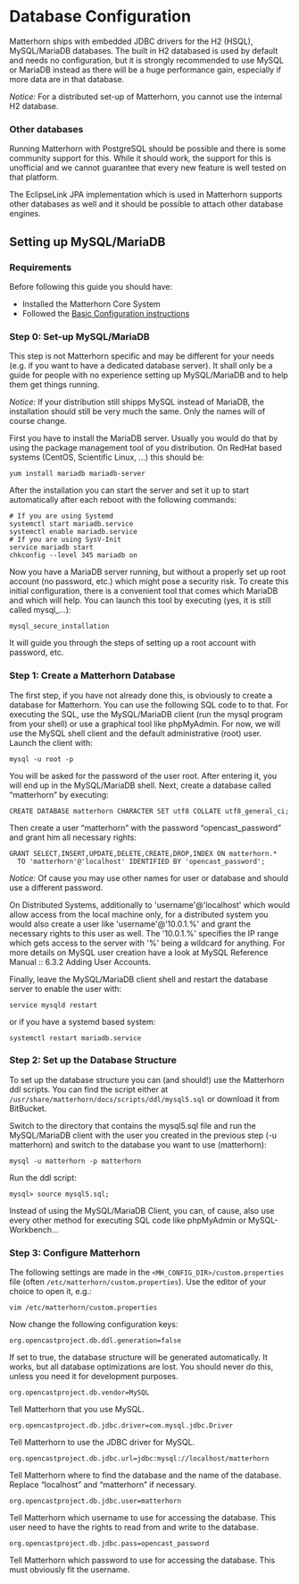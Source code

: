 Database Configuration
======================

Matterhorn ships with embedded JDBC drivers for the H2 (HSQL), MySQL/MariaDB databases. The built in H2
databased is used by default and needs no configuration, but it is strongly recommended to use MySQL or MariaDB instead
as there will be a huge performance gain, especially if more data are in that database.

*Notice:* For a distributed set-up of Matterhorn, you cannot use the internal H2 database.


### Other databases

Running Matterhorn with PostgreSQL should be possible and there is some community support for this. While it should
work, the support for this is unofficial and we cannot guarantee that every new feature is well tested on that platform.

The EclipseLink JPA implementation which is used in Matterhorn supports other databases as well and it should be
possible to attach other database engines.

Setting up MySQL/MariaDB
------------------------

### Requirements

Before following this guide you should have:

 - Installed the Matterhorn Core System
 - Followed the [Basic Configuration instructions](basic.md)


### Step 0: Set-up MySQL/MariaDB

This step is not Matterhorn specific and may be different for your needs (e.g.  if you want to have a dedicated database
server). It shall only be a guide for people with no experience setting up MySQL/MariaDB and to help them get things
running.

*Notice:* If your distribution still shipps MySQL instead of MariaDB, the installation should still be very much the
same. Only the names will of course change.

First you have to install the MariaDB server. Usually you would do that by using the package management tool of you
distribution. On RedHat based systems (CentOS, Scientific Linux, …) this should be:

    yum install mariadb mariadb-server

After the installation you can start the server and set it up to start automatically after each reboot with the
following commands:

    # If you are using Systemd
    systemctl start mariadb.service
    systemctl enable mariadb.service
    # If you are using SysV-Init
    service mariadb start
    chkconfig --level 345 mariadb on

Now you have a MariaDB server running, but without a properly set up root account (no password, etc.) which might pose a
security risk. To create this initial configuration, there is a convenient tool that comes which MariaDB and which will
help. You can launch this tool by executing (yes, it is still called mysql_…):

    mysql_secure_installation

It will guide you through the steps of setting up a root account with password, etc.


### Step 1: Create a Matterhorn Database

The first step, if you have not already done this, is obviously to create a database for Matterhorn. You can use the
following SQL code to to that. For executing the SQL, use the MySQL/MariaDB client (run the mysql program from your
shell) or use a graphical tool like phpMyAdmin. For now, we will use the MySQL shell client and the default
administrative (root) user. Launch the client with:

    mysql -u root -p

You will be asked for the password of the user root. After entering it, you will end up in the MySQL/MariaDB shell.
Next, create a database called “matterhorn” by executing:

    CREATE DATABASE matterhorn CHARACTER SET utf8 COLLATE utf8_general_ci;

Then create a user “matterhorn” with the password “opencast_password” and grant him all necessary rights:

    GRANT SELECT,INSERT,UPDATE,DELETE,CREATE,DROP,INDEX ON matterhorn.*
      TO 'matterhorn'@'localhost' IDENTIFIED BY 'opencast_password';

*Notice:* Of cause you may use other names for user or database and should use a different password.


On Distributed Systems, additionally to 'username'@'localhost' which would allow access from the local machine only, for
a distributed system you would also create a user like 'username'@'10.0.1.%' and grant the necessary rights to this user
as well. The '10.0.1.%' specifies the IP range which gets access to the server with '%' being a wildcard for anything.
For more details on MySQL user creation have a look at MySQL Reference Manual :: 6.3.2 Adding User Accounts.

Finally, leave the MySQL/MariaDB client shell and restart the database server to enable the user with:

    service mysqld restart

or if you have a systemd based system:

    systemctl restart mariadb.service


### Step 2: Set up the Database Structure

To set up the database structure you can (and should!) use the Matterhorn ddl scripts. You can find the script either at
`/usr/share/matterhorn/docs/scripts/ddl/mysql5.sql` or download it from BitBucket.

Switch to the directory that contains the mysql5.sql file and run the MySQL/MariaDB client with the user you created in
the previous step (-u matterhorn) and switch to the database you want to use (matterhorn):

    mysql -u matterhorn -p matterhorn

Run the ddl script:

    mysql> source mysql5.sql;

Instead of using the MySQL/MariaDB Client, you can, of cause, also use every other method for executing SQL code like
phpMyAdmin or MySQL-Workbench…


### Step 3: Configure Matterhorn

The following settings are made in the `<MH_CONFIG_DIR>/custom.properties` file (often
`/etc/matterhorn/custom.properties`). Use the editor of your choice to open it, e.g.:

    vim /etc/matterhorn/custom.properties

Now change the following configuration keys:

    org.opencastproject.db.ddl.generation=false

If set to true, the database structure will be generated automatically. It works, but all database optimizations are
lost. You should never do this, unless you need it for development purposes.

    org.opencastproject.db.vendor=MySQL

Tell Matterhorn that you use MySQL. 

    org.opencastproject.db.jdbc.driver=com.mysql.jdbc.Driver

Tell Matterhorn to use the JDBC driver for MySQL.

    org.opencastproject.db.jdbc.url=jdbc:mysql://localhost/matterhorn

Tell Matterhorn where to find the database and the name of the database. Replace “localhost” and “matterhorn” if necessary.

    org.opencastproject.db.jdbc.user=matterhorn

Tell Matterhorn which username to use for accessing the database. This user need to have the rights to read from and
write to the database.

    org.opencastproject.db.jdbc.pass=opencast_password

Tell Matterhorn which password to use for accessing the database. This must obviously fit the username.
